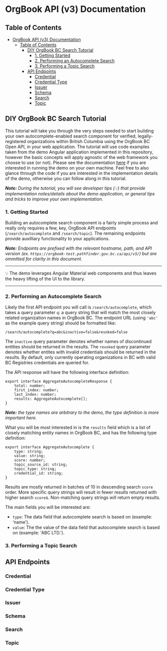 # OrgBook API (v3) Documentation

## Table of Contents

- [OrgBook API (v3) Documentation](#orgbook-api-v3-documentation)
  - [Table of Contents](#table-of-contents)
    - [DIY OrgBook BC Search Tutorial](#diy-orgbook-bc-search-tutorial)
      - [1. Getting Started](#1-getting-started)
      - [2. Performing an Autocomplete Search](#2-performing-an-autocomplete-search)
      - [3. Performing a Topic Search](#3-performing-a-topic-search)
    - [API Endpoints](#api-endpoints)
      - [Credential](#credential)
      - [Credential Type](#credential-type)
      - [Issuer](#issuer)
      - [Schema](#schema)
      - [Search](#search)
      - [Topic](#Topic)

## DIY OrgBook BC Search Tutorial

This tutorial will take you through the very steps needed to start building your own autocomplete-enabled search component for verified, legally-registered organizations within British Columbia using the OrgBook BC Open API, in your web application. The tutorial will use code examples taken from the demo Angular application implemented in this repository, however the basic concepts will apply agnostic of the web framework you choose to use (or not). Please see the documentation [here](/demo/angular/README.md) if you are interested in running the demo on your own machine. Feel free to also glance through the code if you are interested in the implementation details of the demo, otherwise you can follow along in this tutorial.

_**Note:** During the tutorial, you will see developer tips (💡) that provide implementation notes/details about the demo application, or general tips and tricks to improve your own implementation._

### 1. Getting Started

Building an autocomplete search component is a fairly simple process and really only requires a few, key,  OrgBook API endpoints (`/search/autocomplete` and `/search/topic`). The remaining endpoints provide auxilliary functionality to your applications.

_**Note:** Endpoints are prefixed with the relevant hostname, path, and API version (ex. `https://orgbook-test.pathfinder.gov.bc.ca/api/v3/`) but are ommitted for clarity in this document._

___
💡 The demo leverages Angular Material web components and thus leaves the heavy lifting of the UI to the library.
___

### 2. Performing an Autocomplete Search

Likely the first API endpoint you will call is `/search/autocomplete`, which takes a query parameter `q`: a query string that will match the most closely related organization names in OrgBook BC. The endpoint URL (using `'abc'` as the example query string) should be formatted like:

```
/search/autocomplete?q=abc&inactive=false&revoked=false
```

The `inactive` query parameter denotes whether names of discontinued entities should be returned in the results. The `revoked` query parameter denotes whether entites with invalid credentials should be returned in the results. By default, only currently operating organizations in BC with valid BC Registries credentials are queried for.

The API response will have the following interface definition:

```
export interface AggregateAutocompleteResponse {
    total: number;
    first_index: number;
    last_index: number;
    results: AggregateAutocomplete[];
}
```

_**Note:** the type names are arbitrary to the demo, the type definition is more important here._

What you will be most interested in is the `results` field which is a list of closely matiching entity names in OrgBook BC, and has the following type definition:

```
export interface AggregateAutocomplete {
    type: string;
    value: string;
    score: number;
    topic_source_id: string;
    topic_type: string;
    credential_id: string;
}
```

Results are mostly returned in batches of 10 in descending search `score` order. More specific query strings will result in fewer results returned with higher search `score`s. Non-matching query strings will return empty results.

The main fields you will be interested are:
* `type`: The data field that autocomplete search is based on (example: 'name').
* `value`: The the value of the data field that autocomplete search is based on (example: 'ABC LTD.').

### 3. Performing a Topic Search

## API Endpoints

### Credential

### Credential Type

### Issuer

### Schema

### Search

### Topic